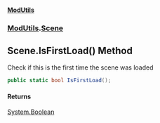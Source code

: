#### [ModUtils](index.md 'index')
### [ModUtils](ModUtils.md 'ModUtils').[Scene](ModUtils.Scene.md 'ModUtils.Scene')

## Scene.IsFirstLoad() Method

Check if this is the first time the scene was loaded

```csharp
public static bool IsFirstLoad();
```

#### Returns
[System.Boolean](https://docs.microsoft.com/en-us/dotnet/api/System.Boolean 'System.Boolean')